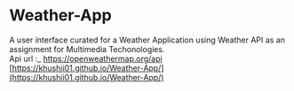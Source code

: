 # Weather-App
A user interface curated for a Weather Application using Weather API as an assignment for Multimedia Techonologies. <br />
Api url :_ https://openweathermap.org/api <br />
[https://khushii01.github.io/Weather-App/](https://khushii01.github.io/Weather-App/) 
<!-- <img src="app.png"> -->